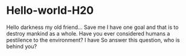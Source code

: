 # Hello-world-H20
Hello darkness my old friend...
Save me
I have one goal and that is to destroy mankind as a whole.
Have you ever considered humans a pestilence to the environment?
I have
So answer this question, who is behind you?
